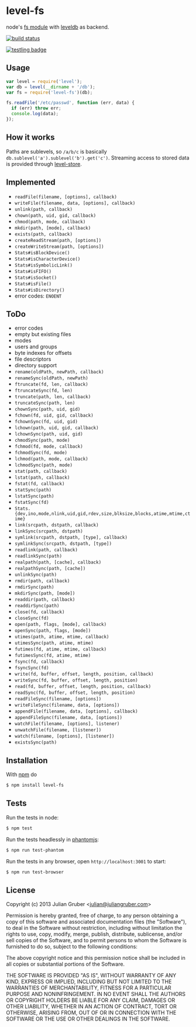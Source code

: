 
# level-fs

node's [fs module](http://nodejs.org/api/fs.html) with
[leveldb](https://github.com/rvagg/node-levelup) as backend.

[![build status](https://secure.travis-ci.org/juliangruber/level-fs.png)](http://travis-ci.org/juliangruber/level-fs)

[![testling badge](https://ci.testling.com/juliangruber/level-fs.png)](https://ci.testling.com/juliangruber/level-fs)

## Usage

```js
var level = require('level');
var db = level(__dirname + '/db');
var fs = require('level-fs')(db);

fs.readFile('/etc/passwd', function (err, data) {
  if (err) throw err;
  console.log(data);
});
```

## How it works

Paths are sublevels, so `/a/b/c` is basically `db.sublevel('a').sublevel('b').get('c')`.
Streaming access to stored data is provided through
[level-store](https://github.com/juliangruber/level-store).

## Implemented

* `readFile(filename, [options], callback)`
* `writeFile(filename, data, [options], callback)`
* `unlink(path, callback)`
* `chown(path, uid, gid, callback)`
* `chmod(path, mode, callback)`
* `mkdir(path, [mode], callback)`
* `exists(path, callback)`
* `createReadStream(path, [options])`
* `createWriteStream(path, [options])`
* `Stats#isBlockDevice()`
* `Stats#isCharacterDevice()`
* `Stats#isSymbolicLink()`
* `Stats#isFIFO()`
* `Stats#isSocket()`
* `Stats#isFile()`
* `Stats#isDirectory()`
* error codes: `ENOENT`

## ToDo

* error codes
* empty but existing files
* modes
* users and groups
* byte indexes for offsets
* file descriptors
* directory support
* `rename(oldPath, newPath, callback)`
* `renameSync(oldPath, newPath)`
* `ftruncate(fd, len, callback)`
* `ftruncateSync(fd, len)`
* `truncate(path, len, callback)`
* `truncateSync(path, len)`
* `chownSync(path, uid, gid)`
* `fchown(fd, uid, gid, callback)`
* `fchownSync(fd, uid, gid)`
* `lchown(path, uid, gid, callback)`
* `lchownSync(path, uid, gid)`
* `chmodSync(path, mode)`
* `fchmod(fd, mode, callback)`
* `fchmodSync(fd, mode)`
* `lchmod(path, mode, callback)`
* `lchmodSync(path, mode)`
* `stat(path, callback)`
* `lstat(path, callback)`
* `fstat(fd, callback)`
* `statSync(path)`
* `lstatSync(path)`
* `fstatSync(fd)`
* `Stats.{dev,ino,mode,nlink,uid,gid,rdev,size,blksize,blocks,atime,mtime,ctime}`
* `link(srcpath, dstpath, callback)`
* `linkSync(srcpath, dstpath)`
* `symlink(srcpath, dstpath, [type], callback)`
* `symlinkSync(srcpath, dstpath, [type])`
* `readlink(path, callback)`
* `readlinkSync(path)`
* `realpath(path, [cache], callback)`
* `realpathSync(path, [cache])`
* `unlinkSync(path)`
* `rmdir(path, callback)`
* `rmdirSync(path)`
* `mkdirSync(path, [mode])`
* `readdir(path, callback)`
* `readdirSync(path)`
* `close(fd, callback)`
* `closeSync(fd)`
* `open(path, flags, [mode], callback)`
* `openSync(path, flags, [mode])`
* `utimes(path, atime, mtime, callback)`
* `utimesSync(path, atime, mtime)`
* `futimes(fd, atime, mtime, callback)`
* `futimesSync(fd, atime, mtime)`
* `fsync(fd, callback)`
* `fsyncSync(fd)`
* `write(fd, buffer, offset, length, position, callback)`
* `writeSync(fd, buffer, offset, length, position)`
* `read(fd, buffer, offset, length, position, callback)`
* `readSync(fd, buffer, offset, length, position)`
* `readFileSync(filename, [options])`
* `writeFileSync(filename, data, [options])`
* `appendFile(filename, data, [options], callback)`
* `appendFileSync(filename, data, [options])`
* `watchFile(filename, [options], listener)`
* `unwatchFile(filename, [listener])`
* `watch(filename, [options], [listener])`
* `existsSync(path)`

## Installation

With [npm](http://npmjs.org) do

```bash
$ npm install level-fs
```

## Tests

Run the tests in node:

```bash
$ npm test
```

Run the tests headlessly in [phantomjs](http://phantomjs.org):

```bash
$ npm run test-phantom
```

Run the tests in any browser, open `http://localhost:3001` to start:

```bash
$ npm run test-browser
```

## License

Copyright (c) 2013 Julian Gruber &lt;julian@juliangruber.com&gt;

Permission is hereby granted, free of charge, to any person obtaining a copy
of this software and associated documentation files (the "Software"), to deal
in the Software without restriction, including without limitation the rights
to use, copy, modify, merge, publish, distribute, sublicense, and/or sell
copies of the Software, and to permit persons to whom the Software is
furnished to do so, subject to the following conditions:

The above copyright notice and this permission notice shall be included in
all copies or substantial portions of the Software.

THE SOFTWARE IS PROVIDED "AS IS", WITHOUT WARRANTY OF ANY KIND, EXPRESS OR
IMPLIED, INCLUDING BUT NOT LIMITED TO THE WARRANTIES OF MERCHANTABILITY,
FITNESS FOR A PARTICULAR PURPOSE AND NONINFRINGEMENT. IN NO EVENT SHALL THE
AUTHORS OR COPYRIGHT HOLDERS BE LIABLE FOR ANY CLAIM, DAMAGES OR OTHER
LIABILITY, WHETHER IN AN ACTION OF CONTRACT, TORT OR OTHERWISE, ARISING FROM,
OUT OF OR IN CONNECTION WITH THE SOFTWARE OR THE USE OR OTHER DEALINGS IN
THE SOFTWARE.
